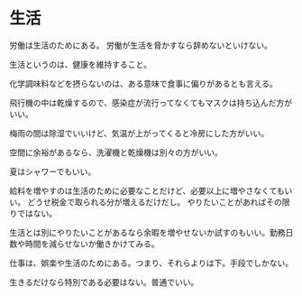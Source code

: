 # 生活

労働は生活のためにある。
労働が生活を脅かすなら辞めないといけない。

生活というのは、健康を維持すること。

化学調味料などを摂らないのは、ある意味で食事に偏りがあるとも言える。

飛行機の中は乾燥するので、感染症が流行ってなくてもマスクは持ち込んだ方がいい。

梅雨の間は除湿でいいけど、気温が上がってくると冷房にした方がいい。

空間に余裕があるなら、洗濯機と乾燥機は別々の方がいい。

夏はシャワーでもいい。

給料を増やすのは生活のために必要なことだけど、必要以上に増やさなくてもいい。
どうせ税金で取られる分が増えるだけだし。
やりたいことがあればその限りではない。

生活とは別にやりたいことがあるなら余暇を増やせないか試すのもいい。勤務日数や時間を減らせないか働きかけてみる。

仕事は、娯楽や生活のためにある。つまり、それらよりは下。手段でしかない。

生きるだけなら特別である必要はない。普通でいい。
